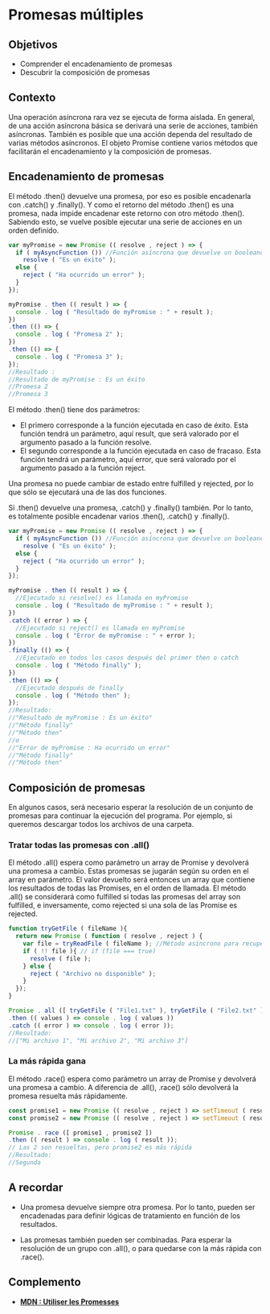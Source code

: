 # Promesas múltiples

## Objetivos

- Comprender el encadenamiento de promesas
- Descubrir la composición de promesas

## Contexto

Una operación asíncrona rara vez se ejecuta de forma aislada. En general, de una acción asíncrona básica se derivará una serie de acciones, también asíncronas. También es posible que una acción dependa del resultado de varias métodos asíncronos. El objeto Promise contiene varios métodos que facilitarán el encadenamiento y la composición de promesas.

## Encadenamiento de promesas

El método .then() devuelve una promesa, por eso es posible encadenarla con .catch() y .finally(). Y como el retorno del método .then() es una promesa, nada impide encadenar este retorno con otro método .then(). Sabiendo esto, se vuelve posible ejecutar una serie de acciones en un orden definido.

```javascript
var myPromise = new Promise (( resolve , reject ) => {
  if ( myAsyncFunction ()) //Función asíncrona que devuelve un booleano
    resolve ( "Es un éxito" );
  else {
    reject ( "Ha ocurrido un error" );
  }
});

myPromise . then (( result ) => {
  console . log ( "Resultado de myPromise : " + result );
})
.then (() => {
  console . log ( "Promesa 2" );
})
.then (() => {
  console . log ( "Promesa 3" );
});
//Resultado :
//Resultado de myPromise : Es un éxito
//Promesa 2
//Promesa 3
```

El método .then() tiene dos parámetros:

- El primero corresponde a la función ejecutada en caso de éxito. Esta función tendrá un parámetro, aquí result, que será valorado por el argumento pasado a la función resolve.
- El segundo corresponde a la función ejecutada en caso de fracaso. Esta función tendrá un parámetro, aquí error, que será valorado por el argumento pasado a la función reject.

Una promesa no puede cambiar de estado entre fulfilled y rejected, por lo que sólo se ejecutará una de las dos funciones.

Si .then() devuelve una promesa, .catch() y .finally() también. Por lo tanto, es totalmente posible encadenar varios .then(), .catch() y .finally().

```javascript
var myPromise = new Promise (( resolve , reject ) => {
  if ( myAsyncFunction ()) //Función asíncrona que devuelve un booleano
    resolve ( "Es un éxito" );
  else {
    reject ( "Ha ocurrido un error" );
  }
});

myPromise . then (( result ) => {
  //Ejecutado si resolve() es llamada en myPromise
  console . log ( "Resultado de myPromise : " + result );
})
.catch (( error ) => {
  //Ejecutado si reject() es llamada en myPromise
  console . log ( "Error de myPromise : " + error );
})
.finally (() => {
  //Ejecutado en todos los casos después del primer then o catch
  console . log ( "Método finally" );
})
.then (() => {
  //Ejecutado después de finally
  console . log ( "Método then" );
});
//Resultado:
//"Resultado de myPromise : Es un éxito"
//"Método finally"
//"Método then"
//o
//"Error de myPromise : Ha ocurrido un error"
//"Método finally"
//"Método then"
```

## Composición de promesas

En algunos casos, será necesario esperar la resolución de un conjunto de promesas para continuar la ejecución del programa. Por ejemplo, si queremos descargar todos los archivos de una carpeta.

### Tratar todas las promesas con .all()

El método .all() espera como parámetro un array de Promise y devolverá una promesa a cambio. Estas promesas se jugarán según su orden en el array en parámetro. El valor devuelto será entonces un array que contiene los resultados de todas las Promises, en el orden de llamada. El método .all() se considerará como fulfilled si todas las promesas del array son fulfilled, e inversamente, como rejected si una sola de las Promise es rejected.

```javascript
function tryGetFile ( fileName ){
  return new Promise ( function ( resolve , reject ) {
    var file = tryReadFile ( fileName ); //Método asíncrono para recuperar el contenido de un archivo
    if ( !! file ){ // if (file === true)
      resolve ( file );
    } else {
      reject ( "Archivo no disponible" );
    }
  });
}

Promise . all ([ tryGetFile ( "File1.txt" ), tryGetFile ( "File2.txt" ), tryGetFile ( "File3.txt" )])
.then (( values ) => console . log ( values ))
.catch (( error ) => console . log ( error ));
//Resultado:
//["Mi archivo 1", "Mi archivo 2", "Mi archivo 3"]
```

### La más rápida gana

El método .race() espera como parámetro un array de Promise y devolverá una promesa a cambio. A diferencia de .all(), .race() sólo devolverá la promesa resuelta más rápidamente.

```javascript
const promise1 = new Promise (( resolve , reject ) => setTimeout ( resolve , 500 , 'Primera' ));³[3]
const promise2 = new Promise (( resolve , reject ) => setTimeout ( resolve , 100 , 'Segunda' ));

Promise . race ([ promise1 , promise2 ])
.then (( result ) => console . log ( result ));
// Las 2 son resueltas, pero promise2 es más rápida
//Resultado:
//Segunda
```

## A recordar

- Una promesa devuelve siempre otra promesa. Por lo tanto, pueden ser encadenadas para definir lógicas de tratamiento en función de los resultados.

- Las promesas también pueden ser combinadas. Para esperar la resolución de un grupo con .all(), o para quedarse con la más rápida con .race().

## Complemento

- **[MDN : Utiliser les Promesses](https://developer.mozilla.org/fr/docs/Web/JavaScript/Guide/Using_promises)**